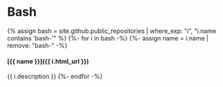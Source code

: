 # Bash

{% assign bash = site.github.public_repositories | where_exp: "i", "i.name contains 'bash-'" %}
{%- for i in bash -%}
  {%- assign name = i.name | remove: "bash-" -%}
  #### [{{ name }}]({{ i.html_url }})
  {{ i.description }}
{%- endfor -%}
